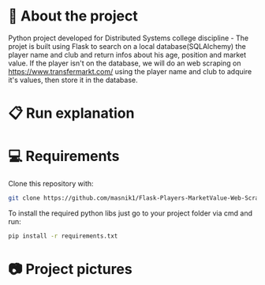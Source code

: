# 📁 About the project

Python project developed for Distributed Systems college discipline -  The projet is built using Flask to search on a local database(SQLAlchemy) the player name and club and return infos about his age, position and market value. If the player isn't on the database, we will do an web scraping on https://www.transfermarkt.com/ using the player name and club to adquire it's values, then store it in the database.

# 📋 Run explanation


# 💻 Requirements

Clone this repository with:
```bash
git clone https://github.com/masnik1/Flask-Players-MarketValue-Web-Scrapper.git
```
To install the required python libs just go to your project folder via cmd and run:
```bash
pip install -r requirements.txt
```

# 📷 Project pictures

